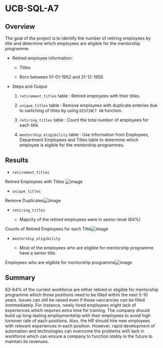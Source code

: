 # UCB-SQL-A7

## Overview 

The goal of the project is to identify the number of retiring employees by title and determine which employees are eligible for the mentorship programme. 

- Retired employee information: 

    - Titles 

    - Born between 01-01-1952 and 31-12-1955

- Steps and Output

    1. ```retirement_titles``` table : Retired employees with their titles.

    2.  ```unique_titles``` table : Remove employees with duplicate enteries due to switching of titles by using ```DISTINCT ON``` function.

    3. ```retiring_titles``` table : Count the total number of employees for each title.

    4. ```mentorship_eligibility``` table : Use information from Employees, Department Employees and Titles table to determine which employee is elgible for the mentorship programmes. 

## Results 

- ```retirement_titles```

Retired Employees with Titles ![image](https://user-images.githubusercontent.com/70616488/116862653-f30dcf00-abb9-11eb-96f9-98c7fe2b98c0.png)


- ```unique_titles```

Remove Duplicates![image](https://user-images.githubusercontent.com/70616488/116862970-6c0d2680-abba-11eb-8027-1109bafbc094.png)



- ```retiring_titles``` 

    - Majority of the retired employees were in senior-level (64%)

Counts of Retired Employees for each Title![image](https://user-images.githubusercontent.com/70616488/116862750-133d8e00-abba-11eb-8144-cc50889fc97b.png)


- ```mentorship_eligibility```

    - Most of the employees who are eligible for mentorship programme have a senior title. 

Employees who are elgibile for montorship programme![image](https://user-images.githubusercontent.com/70616488/116863028-85ae6e00-abba-11eb-9134-a7ff978d9cf6.png)


## Summary

63-64% of the current workforce are either retired or eligible for mentorship programme which those positions need to be filled within the next 5-10 years. Issues can still be raised even if those vaccancies can be filled immmediately. For instance, newly hired employees might lack of experiences which requires extra time for training. The company should  build up long-lasting employmentship with their employees to avoid high turnover rate of each positions. Also, the HR should hire new employees with relevant experiences in each position. However, rapid development of automation and technologies can overcome the problems with lack in workforce which can ensure a company to function stably in the future to maintain its revenues.

